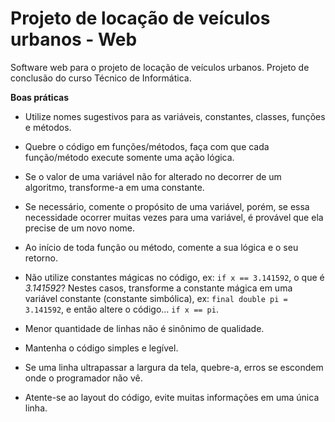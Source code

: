 # Projeto de locação de veículos urbanos - Web
Software web para o projeto de locação de veículos urbanos. Projeto de conclusão do curso Técnico de Informática.

**Boas práticas**

* Utilize nomes sugestivos para as variáveis, constantes, classes, funções e métodos.

* Quebre o código em funções/métodos, faça com que cada função/método execute somente uma ação lógica.

* Se o valor de uma variável não for alterado no decorrer de um algoritmo, transforme-a em uma constante.

* Se necessário, comente o propósito de uma variável, porém, se essa necessidade ocorrer muitas vezes para uma variável, é provável que ela precise de um novo nome.

* Ao início de toda função ou método, comente a sua lógica e o seu retorno.

* Não utilize constantes mágicas no código, ex: ```if x == 3.141592```, o que é *3.141592*? Nestes casos, transforme a constante mágica em uma variável constante (constante simbólica), ex: ```final double pi = 3.141592```, e então altere o código... ```if x == pi```.

* Menor quantidade de linhas não é sinônimo de qualidade.

* Mantenha o código simples e legível.

* Se uma linha ultrapassar a largura da tela, quebre-a, erros se escondem onde o programador não vê.

* Atente-se ao layout do código, evite muitas informações em uma única linha.
